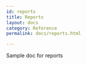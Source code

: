 ```yaml
---
id: reports
title: Reports
layout: docs
category: Reference
permalink: docs/reports.html

---
```


Sample doc for reports